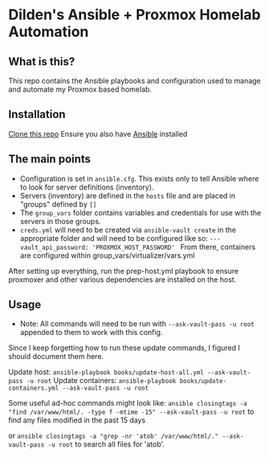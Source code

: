 # Dilden's Ansible + Proxmox Homelab Automation

## What is this?
This repo contains the Ansible playbooks and configuration used to manage and automate my Proxmox based homelab.

## Installation
[Clone this repo](https://github.com/Dilden/Ansible-Proxmox-Automation)
Ensure you also have [Ansible](https://docs.ansible.com/ansible/latest/installation_guide/index.html) installed

## The main points
* Configuration is set in `ansible.cfg`. This exists only to tell Ansible where to look for server definitions (inventory).
* Servers (inventory) are defined in the `hosts` file and are placed in "groups" defined by `[]`
* The `group_vars` folder contains variables and credentials for use with the servers in those groups.
* `creds.yml` will need to be created via `ansible-vault create` in the appropriate folder and will need to be configured like so:
`---
vault_api_password: 'PROXMOX_HOST_PASSWORD'
`
From there, containers are configured within group_vars/virtualizer/vars.yml

After setting up everything, run the prep-host.yml playbook to ensure proxmoxer and other various dependencies are installed on the host.

## Usage
* Note: All commands will need to be run with `--ask-vault-pass -u root` appended to them to work with this config.

Since I keep forgetting how to run these update commands, I figured I should document them here.

Update host: `ansible-playbook books/update-host-all.yml --ask-vault-pass -u root`
Update containers: `ansible-playbook books/update-containers.yml --ask-vault-pass -u root`

Some useful ad-hoc commands might look like:
`ansible closingtags -a "find /var/www/html/. -type f -mtime -15" --ask-vault-pass -u root` to find any files modified in the past 15 days

or `ansible closingtags -a "grep -nr 'atob' /var/www/html/." --ask-vault-pass -u root` to search all files for 'atob'.
